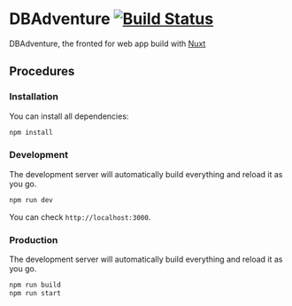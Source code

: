 # DBAdventure [![Build Status](https://travis-ci.org/DBAdventure/web.svg?branch=master)](https://travis-ci.org/DBAdventure/web)

DBAdventure, the fronted for web app build with [Nuxt](https://github.com/nuxt/nuxt.js/)

## Procedures

### Installation

You can install all dependencies:

```bash
npm install
```

### Development

The development server will automatically build everything and reload it as you go.

```bash
npm run dev
```

You can check `http://localhost:3000`.

### Production

The development server will automatically build everything and reload it as you go.

```bash
npm run build
npm run start
```
